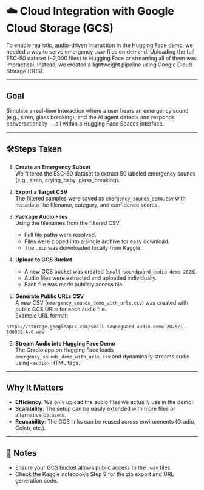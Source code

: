 # ☁️ Cloud Integration with Google Cloud Storage (GCS)

To enable realistic, audio-driven interaction in the Hugging Face demo, we needed a way to serve emergency `.wav` files on demand. Uploading the full ESC-50 dataset (~2,000 files) to Hugging Face or streaming all of them was impractical. Instead, we created a lightweight pipeline using Google Cloud Storage (GCS).

---

## Goal

Simulate a real-time interaction where a user hears an emergency sound (e.g., siren, glass breaking), and the AI agent detects and responds conversationally — all within a Hugging Face Spaces interface.

---

## 🛠Steps Taken

1. **Create an Emergency Subset**  
   We filtered the ESC-50 dataset to extract 50 labeled emergency sounds (e.g., siren, crying_baby, glass_breaking).

2. **Export a Target CSV**  
   The filtered samples were saved as `emergency_sounds_demo.csv` with metadata like filename, category, and confidence scores.

3. **Package Audio Files**  
   Using the filenames from the filtered CSV:
   - Full file paths were resolved.
   - Files were zipped into a single archive for easy download.
   - The `.zip` was downloaded locally from Kaggle.

4. **Upload to GCS Bucket**  
   - A new GCS bucket was created (`small-soundguard-audio-demo-2025`).
   - Audio files were extracted and uploaded individually.
   - Each file was made publicly accessible.

5. **Generate Public URLs CSV**  
   A new CSV (`emergency_sounds_demo_with_urls.csv`) was created with public GCS URLs for each audio file.  
   Example URL format:
```
https://storage.googleapis.com/small-soundguard-audio-demo-2025/1-100032-A-0.wav
```


6. **Stream Audio into Hugging Face Demo**  
The Gradio app on Hugging Face loads `emergency_sounds_demo_with_urls.csv` and dynamically streams audio using `<audio>` HTML tags.

---

##  Why It Matters

- **Efficiency**: We only upload the audio files we actually use in the demo.
- **Scalability**: The setup can be easily extended with more files or alternative datasets.
- **Reusability**: The GCS links can be reused across environments (Gradio, Colab, etc.).

---

## 🧩 Notes

- Ensure your GCS bucket allows public access to the `.wav` files.
- Check the Kaggle notebook’s Step 9 for the zip export and URL generation code.
